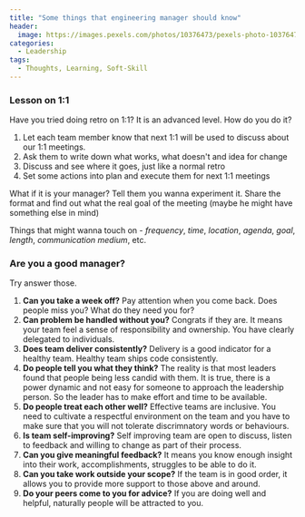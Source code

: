 ```yaml
---
title: "Some things that engineering manager should know"
header:
  image: https://images.pexels.com/photos/10376473/pexels-photo-10376473.jpeg
categories:
  - Leadership
tags:
  - Thoughts, Learning, Soft-Skill
---
```


### Lesson on 1:1

Have you tried doing retro on 1:1? It is an advanced level. How do you do it?
1. Let each team member know that next 1:1 will be used to discuss about our 1:1 meetings.
2. Ask them to write down what works, what doesn't and idea for change
3. Discuss and see where it goes, just like a normal retro
4. Set some actions into plan and execute them for next 1:1 meetings

What if it is your manager? Tell them you wanna experiment it. Share the format and find out what the real goal of the meeting (maybe he might have something else in mind)

Things that might wanna touch on - _frequency_, _time_, _location_, _agenda_, _goal_, _length_, _communication medium_, etc.

### Are you a good manager?

Try answer those.
1. **Can you take a week off?** Pay attention when you come back. Does people miss you? What do they need you for?
2. **Can problem be handled without you?** Congrats if they are. It means your team feel a sense of responsibility and ownership. You have clearly delegated to individuals.
3. **Does team deliver consistently?** Delivery is a good indicator for a healthy team. Healthy team ships code consistently.
4. **Do people tell you what they think?** The reality is that most leaders found that people being less candid with them. It is true, there is a power dynamic and not easy for someone to approach the leadership person. So the leader has to make effort and time to be available.
5. **Do people treat each other well?** Effective teams are inclusive. You need to cultivate a respectful environment on the team and you have to make sure that you will not tolerate discrimnatory words or behaviours.
6. **Is team self-improving?** Self improving team are open to discuss, listen to feedback and willing to change as part of their process.
7. **Can you give meaningful feedback?** It means you know enough insight into their work, accomplishments, struggles to be able to do it.
8. **Can you take work outside your scope?** If the team is in good order, it allows you to provide more support to those above and around.
9. **Do your peers come to you for advice?** If you are doing well and helpful, naturally people will be attracted to you.

